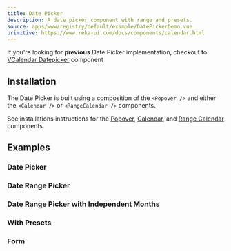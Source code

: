 ```yaml
---
title: Date Picker
description: A date picker component with range and presets.
source: apps/www/registry/default/example/DatePickerDemo.vue
primitive: https://www.reka-ui.com/docs/components/calendar.html
---
```


<ComponentPreview name="DatePickerDemo" />

<Callout class="text-base mt-12">

If you're looking for **previous** Date Picker implementation, checkout to <span class="font-bold underline">[VCalendar Datepicker](/docs/components/v-date-picker)</span> component

</Callout>

## Installation

The Date Picker is built using a composition of the `<Popover />` and either the `<Calendar />` or `<RangeCalendar />` components.

See installations instructions for the [Popover](/docs/components/popover), [Calendar](/docs/components/calendar), and [Range Calendar](/docs/components/range-calendar) components.

## Examples

### Date Picker

<ComponentPreview name="DatePickerDemo" />

### Date Range Picker

<ComponentPreview name="DatePickerWithRange" />

### Date Range Picker with Independent Months

<ComponentPreview name="DatePickerWithIndependentMonths" />

### With Presets

<ComponentPreview name="DatePickerWithPresets" />

### Form

<ComponentPreview name="DatePickerForm" />
